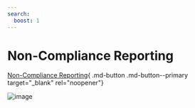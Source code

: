 ```yaml
---
search:
  boost: 1
---
```


# Non-Compliance Reporting

[Non-Compliance Reporting](https://mygainwell-my.sharepoint.com/:u:/r/personal/christopher_nguyen_gainwelltechnologies_com/Documents/Evergreen/Emails/_encrypt_Non-Comp%20Reporting%20Mailbox%20-%20Please%20Read%20-%20Update%20to%20the%20format.msg?csf=1&web=1&e=m7dimj){ .md-button .md-button--primary target="_blank" rel="noopener"}


![image](https://user-images.githubusercontent.com/122046056/230239346-a2718873-2c5f-4f43-a997-586231e8c73f.png)
